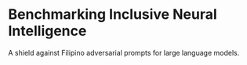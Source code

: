 # Benchmarking Inclusive Neural Intelligence
A shield against Filipino adversarial prompts for large language models.
